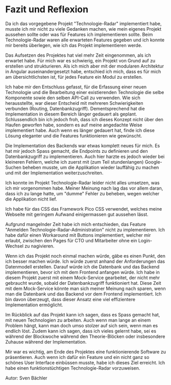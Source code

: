 # Fazit und Reflexion
Da ich das vorgegebene Projekt "Technologie-Radar" implementiert habe, musste ich mir nicht zu viele Gedanken machen, wie mein eigenes Projekt aussehen sollte oder was für Features ich implementieren sollte. Beim Technologie-Radar waren alle erwarteten Features gegeben und ich konnte mir bereits überlegen, wie ich das Projekt implementieren werde.

Das Aufsetzen des Projektes hat viel mehr Zeit eingenommen, als ich erwartet habe. Für mich war es schwierig, ein Projekt von Grund auf zu erstellen und strukturieren. Als ich mich aber mit der modularen Architektur in Angular auseinandergesetzt habe, entschied ich mich, dass es für mich am übersichtlichsten ist, für jedes Feature ein Modul zu erstellen.

Ich habe mir den Entschluss gefasst, für die Erfassung einer neuen Technologie und die Bearbeitung einer existierenden Technologie die selbe Komponente sowie den selben API-Call zu verwenden. Wie sich herausstellte, war dieser Entscheid mit mehreren Schwierigkeiten verbunden (Routing, Datenbankzugriff). Dementsprechend hat die Implementation in diesem Bereich länger gedauert als geplant.
Schlussendlich bin ich jedoch froh, dass ich dieses Konzept nicht über den Haufen geworfen habe, sondern es auf meine angedachte Weise implementiert habe. Auch wenn es länger gedauert hat, finde ich diese Lösung eleganter und die Features funktionieren wie gewünscht.

Die Implementation des Backends war etwas komplett neues für mich. Es hat mir jedoch Spass gemacht, die Endpoints zu definieren und den Datenbankzugriff zu implementieren. Auch hier harzte es jedoch wieder bei kleineren Fehlern, welche ich zuerst mit (zum Teil stundenlangen) Google-Suchen beheben musste, um die Applikation wieder lauffähig zu machen und mit der Implementation weiterzuschreiten.

Ich konnte im Projekt Technologie-Radar leider nicht alles umsetzen, was ich mir vorgenommen habe. Meiner Meinung nach lag das vor allem daran, dass ich zu lange hatte, um "dumme" Fehler zu beheben, wegen welcher die Applikation nicht lief.

Ich habe für das CSS das Framework Pico CSS verwendet, welches meine Webseite mit geringem Aufwand einigermassen gut aussehen lässt. 

Aufgrund mangelnder Zeit habe ich mich entschieden, das Feature "Anmelden Technologie-Radar-Administration" nicht zu implementieren. Ich habe dafür einen Workaround mit Buttons implementiert, welcher mir erlaubt, zwischen den Pages für CTO und Mitarbeiter ohne ein Login-Wechsel zu nagivieren.

Wenn ich das Projekt noch einmal machen würde, gäbe es einen Punkt, den ich besser machen würde. Ich würde zuerst anhand der Anforderungen das Datenmodell erstellen. Darauf würde ich die Datenbank und das Backend implementieren, bevor ich mit dem Frontend anfangen würde. Ich habe in diesem Projekt zuerst mit einem Mock-Service gearbeitet, der nicht mehr gebraucht wurde, sobald der Datenbankzugriff funktioniert hat. Diese Zeit mit dem Mock-Service könnte man sich meiner Meinung nach sparen, wenn man die Datenbank und das Backend vor dem Frontend implementiert. Ich bin davon überzeugt, dass dieser Ansatz eine viel effizientere Implementation ermöglicht.

Im Rückblick auf das Projekt kann ich sagen, dass es Spass gemacht hat, mit neuen Technologien zu arbeiten. Auch wenn man lange an einem Problem hängt, kann man doch umso stolzer auf sich sein, wenn man es endlich löst. Zudem kann ich sagen, dass ich vieles gelernt habe, sei es während der Blockwoche während den Theorie-Blöcken oder insbesondere Zuhause während der Implementation.

Mir war es wichtig, am Ende des Projektes eine funktionierende Software zu präsentieren. Auch wenn ich dafür ein Feature und ein nicht ganz so schönes User Interface einbüssen musste, habe ich dieses Ziel erreicht. Ich habe einen funktionstüchtigen Technologie-Radar vorzuweisen. 

Autor: Sven Bächler
